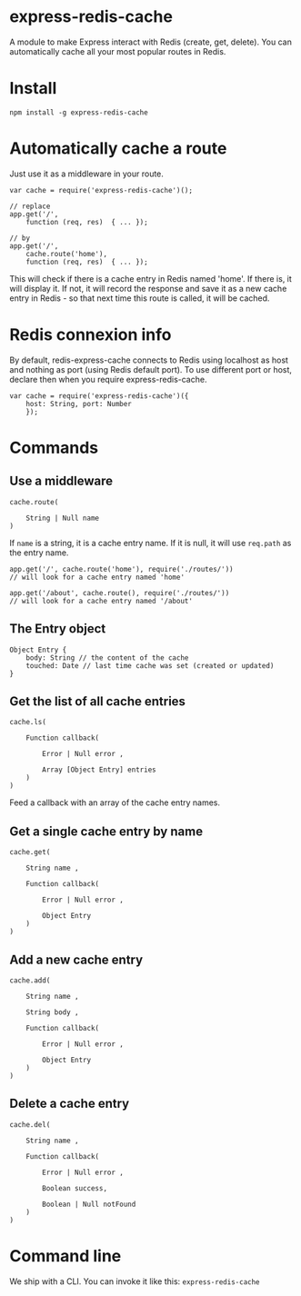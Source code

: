express-redis-cache
===================

A module to make Express interact with Redis (create, get, delete). You can automatically cache all your most popular routes in Redis.

# Install

    npm install -g express-redis-cache
    
# Automatically cache a route

Just use it as a middleware in your route.

    var cache = require('express-redis-cache')();

    // replace
    app.get('/',
        function (req, res)  { ... });
    
    // by
    app.get('/',
        cache.route('home'),
        function (req, res)  { ... });
    
This will check if there is a cache entry in Redis named 'home'. If there is, it will display it. If not, it will record the response and save it as a new cache entry in Redis - so that next time this route is called, it will be cached.

# Redis connexion info

By default, redis-express-cache connects to Redis using localhost as host and nothing as port (using Redis default port). To use different port or host, declare then when you require express-redis-cache.

    var cache = require('express-redis-cache')({
        host: String, port: Number
        });
    
# Commands

## Use a middleware
    
    cache.route(
    
        String | Null name
    )
    
If `name` is a string, it is a cache entry name. If it is null, it will use `req.path` as the entry name.

    app.get('/', cache.route('home'), require('./routes/'))
    // will look for a cache entry named 'home'
    
    app.get('/about', cache.route(), require('./routes/'))
    // will look for a cache entry named '/about'
    
## The Entry object

    Object Entry {
        body: String // the content of the cache
        touched: Date // last time cache was set (created or updated)
    }


## Get the list of all cache entries
    
    cache.ls(
        
        Function callback(
            
            Error | Null error ,
            
            Array [Object Entry] entries
        )
    )
    
Feed a callback with an array of the cache entry names.
    
## Get a single cache entry by name
    
    cache.get(
    
        String name ,
        
        Function callback(
            
            Error | Null error ,
            
            Object Entry
        )
    )
    
## Add a new cache entry
    
    cache.add(
    
        String name ,
        
        String body ,
        
        Function callback(
        
            Error | Null error ,
            
            Object Entry
        )
    )

## Delete a cache entry
    
    cache.del(
    
        String name ,
        
        Function callback(
        
            Error | Null error ,
            
            Boolean success,
            
            Boolean | Null notFound
        )
    )
    
# Command line

We ship with a CLI. You can invoke it like this: `express-redis-cache`
